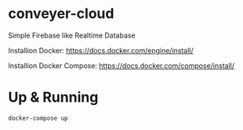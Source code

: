 # conveyer-cloud
Simple Firebase like Realtime Database

Installion Docker: https://docs.docker.com/engine/install/

Installion Docker Compose: https://docs.docker.com/compose/install/

# Up & Running
```shell
docker-compose up
```

